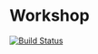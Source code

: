 Workshop
================
[![Build Status](https://travis-ci.org/krzysztofwolowicz/workshops.svg?branch=master)](https://travis-ci.org/krzysztofwolowicz/workshops)
